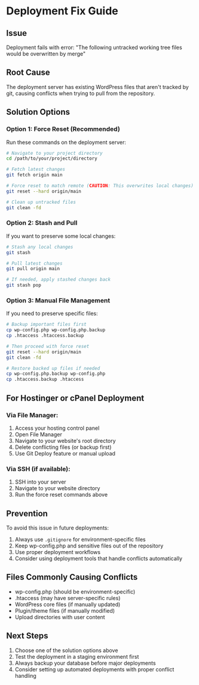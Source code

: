 # Deployment Fix Guide

## Issue
Deployment fails with error: "The following untracked working tree files would be overwritten by merge"

## Root Cause
The deployment server has existing WordPress files that aren't tracked by git, causing conflicts when trying to pull from the repository.

## Solution Options

### Option 1: Force Reset (Recommended)
Run these commands on the deployment server:

```bash
# Navigate to your project directory
cd /path/to/your/project/directory

# Fetch latest changes
git fetch origin main

# Force reset to match remote (CAUTION: This overwrites local changes)
git reset --hard origin/main

# Clean up untracked files
git clean -fd
```

### Option 2: Stash and Pull
If you want to preserve some local changes:

```bash
# Stash any local changes
git stash

# Pull latest changes
git pull origin main

# If needed, apply stashed changes back
git stash pop
```

### Option 3: Manual File Management
If you need to preserve specific files:

```bash
# Backup important files first
cp wp-config.php wp-config.php.backup
cp .htaccess .htaccess.backup

# Then proceed with force reset
git reset --hard origin/main
git clean -fd

# Restore backed up files if needed
cp wp-config.php.backup wp-config.php
cp .htaccess.backup .htaccess
```

## For Hostinger or cPanel Deployment

### Via File Manager:
1. Access your hosting control panel
2. Open File Manager
3. Navigate to your website's root directory
4. Delete conflicting files (or backup first)
5. Use Git Deploy feature or manual upload

### Via SSH (if available):
1. SSH into your server
2. Navigate to your website directory
3. Run the force reset commands above

## Prevention
To avoid this issue in future deployments:

1. Always use `.gitignore` for environment-specific files
2. Keep wp-config.php and sensitive files out of the repository
3. Use proper deployment workflows
4. Consider using deployment tools that handle conflicts automatically

## Files Commonly Causing Conflicts
- wp-config.php (should be environment-specific)
- .htaccess (may have server-specific rules)
- WordPress core files (if manually updated)
- Plugin/theme files (if manually modified)
- Upload directories with user content

## Next Steps
1. Choose one of the solution options above
2. Test the deployment in a staging environment first
3. Always backup your database before major deployments
4. Consider setting up automated deployments with proper conflict handling
